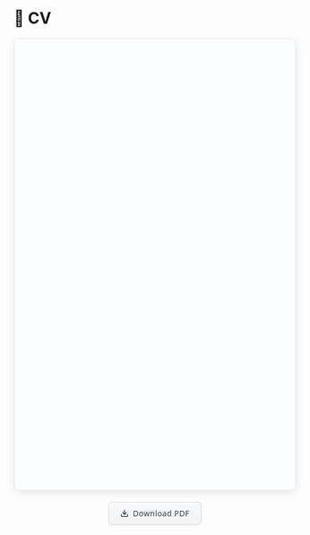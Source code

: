 # 📄 CV

<div id="pdf-viewer" style="
  height: 800px;
  overflow: auto;
  border: 1px solid #e0e3e6;
  border-radius: 10px;
  margin-bottom: 20px;
  box-shadow: 0 5px 15px rgba(0,0,0,0.08);
  transition: all 0.4s cubic-bezier(0.22, 0.61, 0.36, 1);
  background: #fcfdff;
  position: relative;
  /* 新增装饰性边框 */
  padding: 2px;
  background-clip: padding-box;
">
  <!-- 装饰性边框 -->
  <div style="
    position: absolute;
    top: -3px;
    left: -3px;
    right: -3px;
    bottom: -3px;
    border: 2px solid rgba(168, 187, 206, 0.3);
    border-radius: 12px;
    pointer-events: none;
    z-index: -1;
  "></div>
</div>

<!-- 下载按钮容器 -->
<div style="text-align: center; margin-top: 12px;">
  <a href="../_pages/test.pdf" download style="
    display: inline-flex;
    align-items: center;
    gap: 7px;
    padding: 10px 20px;
    background: linear-gradient(to bottom, #f8f9fa, #f1f3f5);
    color: #2c3e50;
    border: 1px solid #d6d9dc;
    border-radius: 6px;
    text-decoration: none;
    font-family: 'Segoe UI', Roboto, Oxygen, Ubuntu, Cantarell, sans-serif;
    font-size: 14px;
    font-weight: 500;
    letter-spacing: 0.4px;
    transition: all 0.3s ease-out;
    box-shadow: 0 2px 4px rgba(0,0,0,0.05);
    position: relative;
    overflow: hidden;
  ">
    <!-- 按钮悬停效果 -->
    <span style="
      position: absolute;
      top: 0;
      left: 0;
      width: 100%;
      height: 100%;
      background: linear-gradient(to right, rgba(255,255,255,0.1), rgba(255,255,255,0.3));
      transform: translateX(-100%);
      transition: transform 0.3s ease;
    "></span>
    <!-- 优化后的下载图标 -->
    <svg width="15" height="15" viewBox="0 0 24 24" fill="none" stroke="currentColor" stroke-width="2.4" stroke-linecap="round" style="flex-shrink: 0;">
      <path d="M21 15v4a2 2 0 0 1-2 2H5a2 2 0 0 1-2-2v-4"></path>
      <polyline points="7 10 12 15 17 10" stroke-linejoin="round"></polyline>
      <line x1="12" y1="15" x2="12" y2="3"></line>
    </svg>
    Download PDF
  </a>
</div>

<script src="https://cdnjs.cloudflare.com/ajax/libs/pdf.js/2.12.313/pdf.min.js"></script>
<script>
  // PDF渲染逻辑
  pdfjsLib.GlobalWorkerOptions.workerSrc = 'https://cdnjs.cloudflare.com/ajax/libs/pdf.js/2.12.313/pdf.worker.min.js';
  pdfjsLib.getDocument('../_pages/test.pdf').promise.then(function(pdf) {
    renderPage(pdf, 1);
  }).catch(function(error) {
    document.getElementById('pdf-viewer').innerHTML = 
      '<div style="color:#e74c3c; padding:24px; font-size:14px; text-align:center; background:#fff9f9; border-radius:6px; margin:12px; border:1px solid #ffebee;">PDF加载错误: 请尝试<a href="../_pages/test.pdf" download style="color:#3498db; text-decoration:none; font-weight:600; border-bottom:1px dashed #3498db;">直接下载</a></div>';
  });

  function renderPage(pdf, pageNumber) {
    pdf.getPage(pageNumber).then(function(page) {
      var viewer = document.getElementById('pdf-viewer');
      var scale = viewer.clientWidth / page.getViewport({ scale: 1.0 }).width * 0.93;
      var viewport = page.getViewport({ scale: scale });
      
      var canvas = document.createElement('canvas');
      canvas.height = viewport.height;
      canvas.width = viewport.width;
      
      viewer.innerHTML = '';
      viewer.appendChild(canvas);
      
      page.render({
        canvasContext: canvas.getContext('2d'),
        viewport: viewport
      });
      
      // 加载完成后的精致动画
      viewer.style.boxShadow = '0 8px 20px rgba(0,0,0,0.1)';
      viewer.style.borderColor = '#d0dce8';
      viewer.querySelector('div').style.borderColor = 'rgba(168, 187, 206, 0.5)';
    });
  }
  
  // 为下载按钮添加悬停效果
  document.querySelector('a[download]').addEventListener('mouseenter', function() {
    this.querySelector('span').style.transform = 'translateX(0)';
    this.style.boxShadow = '0 3px 8px rgba(0,0,0,0.1)';
  });
  document.querySelector('a[download]').addEventListener('mouseleave', function() {
    this.querySelector('span').style.transform = 'translateX(-100%)';
    this.style.boxShadow = '0 2px 4px rgba(0,0,0,0.05)';
  });
</script>



<!--
# 📄 CV

## Zhou Jin

![Profile Picture](../../images/zj.jpg) 

**Hangzhou, China**  
**Email:** z.jin@zju.edu.cn  
**Github:** [GitHub Profile](https://github.com/dashboard)
**Google Scholar:** [Google Scholar Profile](https://scholar.google.com/citations?hl=zh-CN&user=Iw11vncAAAAJ&view_op=list_works&sortby=pubdate)
**ORCID:** [ORCID iD](https://orcid.org/0000-0002-0632-9494)

---

## Focusing on
Electronic Design Automation (EDA), VLSI CAD, Design Automation and Circuit Simulation.

---

## Current Position
**March 2025 - Present**  
Hundred-Talents Program Researcher  
Zhejiang University, School of Integrated Circuits

---

## Previous Positions
- **2023 - 2025**  
  Associate Professor, Doctoral Supervisor  
  China University of Petroleum (Beijing), School of Artificial Intelligence
- **2018 - 2022**  
  Lecturer, Master’s Supervisor  
  China University of Petroleum (Beijing), School of Information Science and Engineering
- **2016 - 2017**  
  Postdoctoral Researcher  
  Waseda University, Research Center
- **2013 - 2014**  
  GCOE Researcher  
  Waseda University, Global COE Program (21st Century Center of Excellence)

---

## Education Background
- **Ph.D. in Engineering (2012 - 2015)**  
  Waseda University, Department of Large-Scale Integrated Circuit Systems
- **M.Eng. in Engineering (2010 - 2012)**  
  Waseda University, Department of Large-Scale Integrated Circuit Systems
- **B.Sc. in Computer Science and Technology (2006 - 2010)**  
  Nanjing University, Department of Computer Science and Technology

---

## Honors and Awards
### Best Paper Awards
- SC ‘24 (CCF - A International Top - tier Conference)
  - Best Paper Award Nomination (2024)
- SC ‘23 (CCF - A International Top - tier Conference)
  - Best Paper Award
  - First recipient from Mainland China
  - Only winner at the conference (2023)
- ISEDA ‘23
  - Honorable Mention Paper Award (2023)

### Young Scientist Awards
- EDA² Open Innovation Collaboration Mechanism
  - Youth Science and Technology Award (First Edition, Sole Recipient) (2023)
- Institute of Electrical Engineers of Japan (IEE) Kyushu Branch
  - Kyushu Branch President’s Award (2013)
  

### Academic Recognition
- Beijing Association for Science and Technology
  - Selected for “Capital Frontier Academic Achievements” (2024)
  - Selected for “Youth Talent Support Program” (2022 - 2024)

  -->
